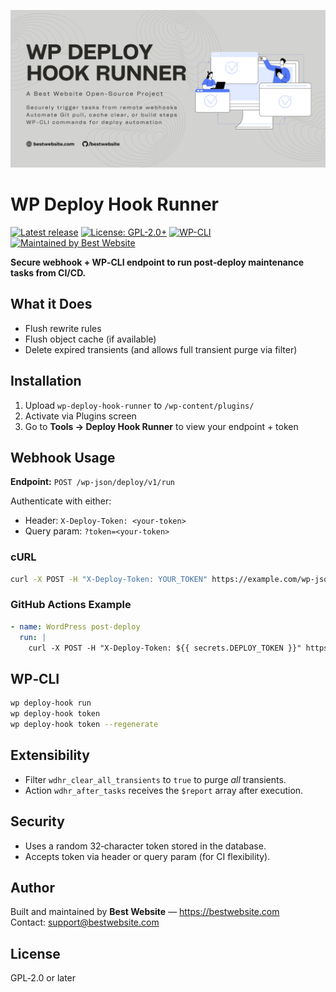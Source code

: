 <p align="center">
  <img src="https://raw.githubusercontent.com/bestwebsite/wp-deploy-hook-runner/master/assets/social/wp-deploy-hook-runner-banner.png"
       alt="WP Deploy Hook Runner — securely trigger deploy tasks via webhooks" />
</p>

# WP Deploy Hook Runner

[![Latest release](https://img.shields.io/github/v/release/bestwebsite/wp-deploy-hook-runner)](../../releases)
[![License: GPL-2.0+](https://img.shields.io/badge/license-GPL--2.0%2B-blue.svg)](LICENSE)
[![WP-CLI](https://img.shields.io/badge/WP--CLI-supported-2ea44f.svg)](https://wp-cli.org/)
[![Maintained by Best Website](https://img.shields.io/badge/maintainer-Best%20Website-3AA0FF)](https://bestwebsite.com)

**Secure webhook + WP‑CLI endpoint to run post‑deploy maintenance tasks from CI/CD.**

## What it Does
- Flush rewrite rules
- Flush object cache (if available)
- Delete expired transients (and allows full transient purge via filter)

## Installation
1. Upload `wp-deploy-hook-runner` to `/wp-content/plugins/`
2. Activate via Plugins screen
3. Go to **Tools → Deploy Hook Runner** to view your endpoint + token

## Webhook Usage
**Endpoint:** `POST /wp-json/deploy/v1/run`

Authenticate with either:
- Header: `X-Deploy-Token: <your-token>`
- Query param: `?token=<your-token>`

### cURL
```bash
curl -X POST -H "X-Deploy-Token: YOUR_TOKEN" https://example.com/wp-json/deploy/v1/run
```

### GitHub Actions Example
```yaml
- name: WordPress post-deploy
  run: |
    curl -X POST -H "X-Deploy-Token: ${{ secrets.DEPLOY_TOKEN }}" https://example.com/wp-json/deploy/v1/run
```

## WP‑CLI
```bash
wp deploy-hook run
wp deploy-hook token
wp deploy-hook token --regenerate
```

## Extensibility
- Filter `wdhr_clear_all_transients` to `true` to purge *all* transients.
- Action `wdhr_after_tasks` receives the `$report` array after execution.

## Security
- Uses a random 32‑character token stored in the database.
- Accepts token via header or query param (for CI flexibility).

## Author
Built and maintained by **Best Website** — https://bestwebsite.com  
Contact: support@bestwebsite.com

## License
GPL‑2.0 or later
